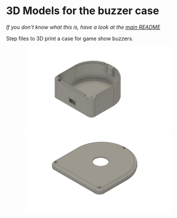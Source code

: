# 3D Models for the buzzer case

_If you don't know what this is, have a look at the [main README](../../README.md)_

Step files to 3D print a case for game show buzzers.

<p align="center">
  <img width="400" src="../../images/3d-buzzer-housing.png" title="3D model of the buzzer case" alt="3D model of the buzzer case">
  <img width="400" src="../../images/3d-buzzer-lid.png" title="3D model of the buzzer lid" alt="3D model of the buzzer lid">
</p>